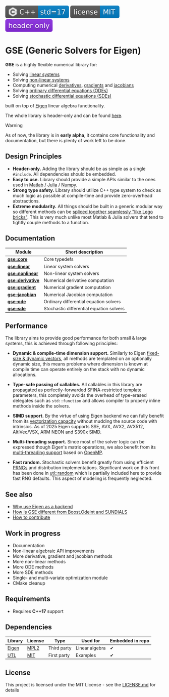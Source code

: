 [<img src ="docs/images/icon_cpp_std_17.svg">](https://en.wikipedia.org/wiki/C%2B%2B#Standardization)
[<img src ="docs/images/icon_license_mit.svg">](./LICENSE.md)
[<img src ="docs/images/icon_header_only.svg">](https://en.wikipedia.org/wiki/Header-only)

# GSE (Generic Solvers for Eigen)

**GSE** is a highly flexible numerical library for:

- Solving [linear systems](https://en.wikipedia.org/wiki/Linear_system)
- Solving [non-linear systems](https://en.wikipedia.org/wiki/Nonlinear_system)
- Computing numerical [derivatives](https://en.wikipedia.org/wiki/Numerical_differentiation), [gradients](https://en.wikipedia.org/wiki/Gradient) and [jacobians](https://en.wikipedia.org/wiki/Jacobian_matrix_and_determinant)
- Solving [ordinary differential equations (ODEs)](https://en.wikipedia.org/wiki/Ordinary_differential_equation)
- Solving [stochastic differential equations (SDEs)](https://en.wikipedia.org/wiki/Stochastic_differential_equation)

built on top of [Eigen](https://eigen.tuxfamily.org/index.php?title=Main_Page) linear algebra functionality.

The whole library is header-only and can be found [here](include/).

> [!Warning]
> As of now, the library is in **early alpha**, it contains core functionality and documentation, but there is plenty of work left to be done.

## Design Principles

- **Header-only.** Adding the library should be as simple as a single `#include`. All dependencies should be embedded.
- **Easy to use.** Library should provide a simple APIs similar to the ones used in [Matlab](https://en.wikipedia.org/wiki/MATLAB) / [Julia](https://en.wikipedia.org/wiki/Julia_(programming_language)) / [Numpy](https://github.com/numpy/numpy).
- **Strong type safety.** Library should utilize C++ type system to check as much logic as possible at compile-time and provide zero-overhead abstractions.
- **Extreme modularity.** All things should be built in a generic modular way so different methods can be [spliced together seamlessly "like Lego bricks"](./docs/guide_modularity_showcase.md). This is very much unlike most Matlab & Julia solvers that tend to tightly couple methods to a function.

## Documentation

| Module                                             | Short description                        |
| -------------------------------------------------- | ---------------------------------------- |
| [**gse::core**](./docs/module_core.md)             | Core typedefs                            |
| [**gse::linear**](./docs/module_linear.md)         | Linear system solvers                    |
| [**gse::nonlinear**](./docs/module_nonlinear.md)   | Non-linear system solvers                |
| [**gse::derivative**](./docs/module_derivative.md) | Numerical derivative computation         |
| [**gse::gradient**](./docs/module_gradient.md)     | Numerical gradient computation           |
| [**gse::jacobian**](./docs/module_jacobian.md)     | Numerical Jacobian computation           |
| [**gse::ode**](./docs/module_ode.md)               | Ordinary differential equation solvers   |
| [**gse::sde**](./docs/module_sde.md)               | Stochastic differential equation solvers |

## Performance

The library aims to provide good performance for both small & large systems, this is achieved through following principles:

- **Dynamic & compile-time dimension support.** Similarly to Eigen [fixed-size & dynamic vectors](https://eigen.tuxfamily.org/dox/group__TopicFixedSizeVectorizable.html), all methods are templated on an optionally dynamic size, this means problems where dimension is known at compile time can operate entirely on the stack with no dynamic allocations.

- **Type-safe passing of callables.** All callables in this library are propagated as perfectly-forwarded SFINA-restricted template parameters, this completely avoids the overhead of type-erased delegates such as `std::function` and allows compiler to properly inline methods inside the solvers.

- **SIMD support.** By the virtue of using Eigen backend we can fully benefit from its [vectorization capacity](http://eigen.tuxfamily.org/index.php?title=FAQ#Vectorization) without mudding the source code with intrinsics. As of 2025 Eigen supports SSE, AVX, AVX2, AVX512, AltiVec/VSX, ARM NEON and S390x SIMD.

- **Multi-threading support.** Since most of the solver logic can be expressed though Eigen's matrix operations, we also benefit from its [multi-threading support](https://eigen.tuxfamily.org/dox/TopicMultiThreading.html) based on [OpenMP](https://en.wikipedia.org/wiki/OpenMP).

- **Fast random.** Stochastic solvers benefit greatly from using efficient [PRNGs](https://en.wikipedia.org/wiki/Pseudorandom_number_generator) and distribution implementations. Significant work on this front has been done in [utl::random](https://github.com/DmitriBogdanov/UTL/blob/master/docs/module_random.md) which is partially included here to provide fast RNG defaults. This aspect of modeling is frequently neglected.

## See also

- [Why use Eigen as a backend](./docs/guide_backend_motivation.md)
- [How is GSE different from Boost.Odeint and SUNDIALS](./docs/guide_library_differences.md)
- [How to contribute](./CONTRIBUTING.md)

## Work in progress

- Documentation
- Non-linear algebraic API improvements
- More derivative, gradient and jacobian methods
- More non-linear methods
- More ODE methods
- More SDE methods
- Single- and multi-variate optimization module
- CMake cleanup

## Requirements

- Requires **C++17** support

## Dependencies

| Library                                      | License                                                      | Type        | Used for       | Embedded in repo |
| -------------------------------------------- | ------------------------------------------------------------ | ----------- | -------------- | ---------------- |
| [Eigen](https://eigen.tuxfamily.org)         | [MPL2](https://eigen.tuxfamily.org/index.php?title=Main_Page#License) | Third party | Linear algebra | ✔                |
| [UTL](https://github.com/DmitriBogdanov/UTL) | [MIT](https://github.com/DmitriBogdanov/UTL/blob/master/LICENSE.md) | First party | Examples       | ✔                |

## License

This project is licensed under the MIT License - see the [LICENSE.md](https://github.com/DmitriBogdanov/prototyping_utils/blob/master/LICENSE.md) for details
